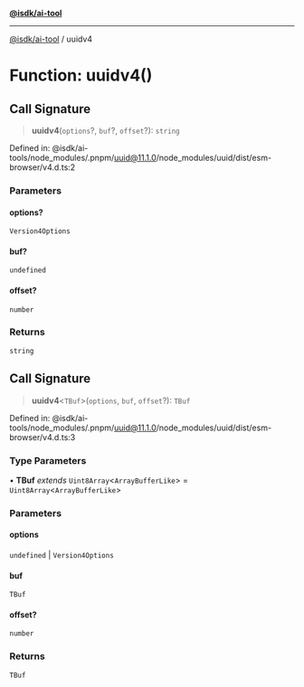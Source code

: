 [**@isdk/ai-tool**](../README.md)

***

[@isdk/ai-tool](../globals.md) / uuidv4

# Function: uuidv4()

## Call Signature

> **uuidv4**(`options`?, `buf`?, `offset`?): `string`

Defined in: @isdk/ai-tools/node\_modules/.pnpm/uuid@11.1.0/node\_modules/uuid/dist/esm-browser/v4.d.ts:2

### Parameters

#### options?

`Version4Options`

#### buf?

`undefined`

#### offset?

`number`

### Returns

`string`

## Call Signature

> **uuidv4**\<`TBuf`\>(`options`, `buf`, `offset`?): `TBuf`

Defined in: @isdk/ai-tools/node\_modules/.pnpm/uuid@11.1.0/node\_modules/uuid/dist/esm-browser/v4.d.ts:3

### Type Parameters

• **TBuf** *extends* `Uint8Array`\<`ArrayBufferLike`\> = `Uint8Array`\<`ArrayBufferLike`\>

### Parameters

#### options

`undefined` | `Version4Options`

#### buf

`TBuf`

#### offset?

`number`

### Returns

`TBuf`
